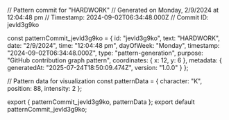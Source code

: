 // Pattern commit for "HARDWORK"
// Generated on Monday, 2/9/2024 at 12:04:48 pm
// Timestamp: 2024-09-02T06:34:48.000Z
// Commit ID: jevld3g9ko

const patternCommit_jevld3g9ko = {
  id: "jevld3g9ko",
  text: "HARDWORK",
  date: "2/9/2024",
  time: "12:04:48 pm",
  dayOfWeek: "Monday",
  timestamp: "2024-09-02T06:34:48.000Z",
  type: "pattern-generation",
  purpose: "GitHub contribution graph pattern",
  coordinates: {
    x: 12,
    y: 6
  },
  metadata: {
    generatedAt: "2025-07-24T18:50:09.474Z",
    version: "1.0.0"
  }
};

// Pattern data for visualization
const patternData = {
  character: "K",
  position: 88,
  intensity: 2
};

export { patternCommit_jevld3g9ko, patternData };
export default patternCommit_jevld3g9ko;
